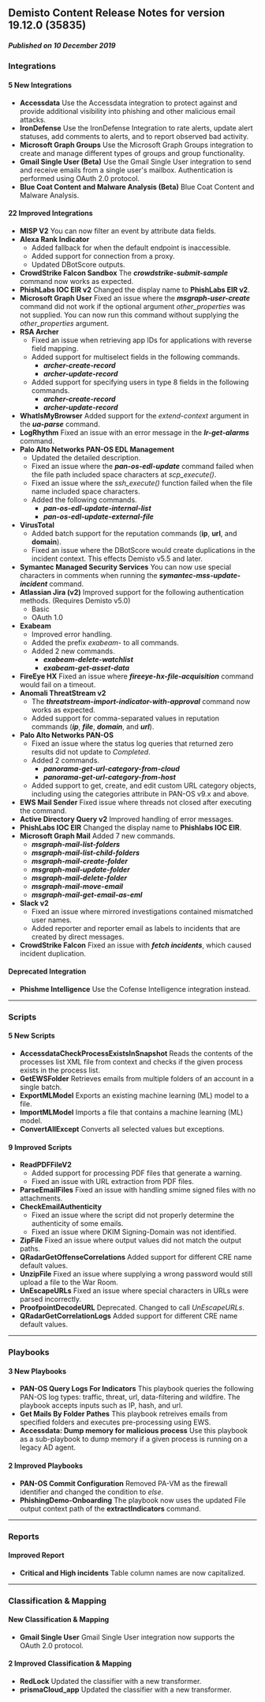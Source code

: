 ## Demisto Content Release Notes for version 19.12.0 (35835)
##### Published on 10 December 2019
### Integrations

####  5 New Integrations
- __Accessdata__
Use the Accessdata integration to protect against and provide additional visibility into phishing and other malicious email attacks.
- __IronDefense__
Use the IronDefense Integration to rate alerts, update alert statuses, add comments to alerts, and to report observed bad activity.
- __Microsoft Graph Groups__
Use the Microsoft Graph Groups integration to create and manage different types of groups and group functionality.
- __Gmail Single User (Beta)__
Use the Gmail Single User integration to send and receive emails from a single user's mailbox. Authentication is performed using OAuth 2.0 protocol.
- __Blue Coat Content and Malware Analysis (Beta)__
Blue Coat Content and Malware Analysis.

####  22 Improved Integrations
- __MISP V2__
You can now filter an event by attribute data fields.
- __Alexa Rank Indicator__
  - Added fallback for when the default endpoint is inaccessible.
  - Added support for connection from a proxy.
  - Updated DBotScore outputs.
- __CrowdStrike Falcon Sandbox__
The ***crowdstrike-submit-sample*** command now works as expected.
- __PhishLabs IOC EIR v2__
Changed the display name to **PhishLabs EIR v2**.
- __Microsoft Graph User__
Fixed an issue where the ***msgraph-user-create*** command did not work if the optional argument *other_properties* was not supplied. You can now run this command without supplying the *other_properties* argument.
- __RSA Archer__
  - Fixed an issue when retrieving app IDs for applications with reverse field mapping.
  - Added support for multiselect fields in the following commands.
    - ***archer-create-record***
    - ***archer-update-record***
  - Added support for specifying users in type 8 fields in the following commands.
    - ***archer-create-record***
    - ***archer-update-record***
- __WhatIsMyBrowser__
Added support for the *extend-context* argument in the ***ua-parse*** command.
- __LogRhythm__
Fixed an issue with an error message in the ***lr-get-alarms*** command.
- __Palo Alto Networks PAN-OS EDL Management__
  - Updated the detailed description.
  - Fixed an issue where the ***pan-os-edl-update*** command failed when the file path included space characters at *scp_execute()*.
  - Fixed an issue where the *ssh_execute()* function failed when the file name included space characters.
  - Added the following commands.
    - ***pan-os-edl-update-internal-list***
    - ***pan-os-edl-update-external-file***
- __VirusTotal__
  - Added batch support for the reputation commands (**ip**, **url**, and **domain**).
  - Fixed an issue where the DBotScore would create duplications in the incident context. This effects Demisto v5.5 and later.
- __Symantec Managed Security Services__
You can now use special characters in comments when running the ***symantec-mss-update-incident*** command.
- __Atlassian Jira (v2)__
Improved support for the following authentication methods. (Requires Demisto v5.0)
  - Basic
  - OAuth 1.0
- __Exabeam__
  - Improved error handling.
  - Added the prefix *exabeam-* to all commands.
  - Added 2 new commands.
    - ***exabeam-delete-watchlist***
    - ***exabeam-get-asset-data***
- __FireEye HX__
Fixed an issue where ***fireeye-hx-file-acquisition*** command would fail on a timeout.
- __Anomali ThreatStream v2__
  - The ***threatstream-import-indicator-with-approval*** command now works as expected.
  - Added support for comma-separated values in reputation commands (***ip***, ***file***, ***domain***, and ***url***).
- __Palo Alto Networks PAN-OS__
  - Fixed an issue where the status log queries that returned zero results did not update to *Completed*.
  - Added 2 commands.
    - ***panorama-get-url-category-from-cloud***
    - ***panorama-get-url-category-from-host***
  - Added support to get, create, and edit custom URL category objects, including using the categories attribute in PAN-OS v9.x and above.
- __EWS Mail Sender__
Fixed issue where threads not closed after executing the command.
- __Active Directory Query v2__
Improved handling of error messages.
- __PhishLabs IOC EIR__
Changed the display name to **Phishlabs IOC EIR**.
- __Microsoft Graph Mail__
Added 7 new commands.
  - ***msgraph-mail-list-folders***
  - ***msgraph-mail-list-child-folders***
  - ***msgraph-mail-create-folder***
  - ***msgraph-mail-update-folder***
  - ***msgraph-mail-delete-folder***
  - ***msgraph-mail-move-email***
  - ***msgraph-mail-get-email-as-eml***
- __Slack v2__
  - Fixed an issue where mirrored investigations contained mismatched user names.
  - Added reporter and reporter email as labels to incidents that are created by direct messages.
- __CrowdStrike Falcon__
Fixed an issue with ***fetch incidents***, which caused incident duplication.

####  Deprecated Integration
- __Phishme Intelligence__
Use the Cofense Intelligence integration instead.

---
### Scripts

####  5 New Scripts
- __AccessdataCheckProcessExistsInSnapshot__
Reads the contents of the processes list XML file from context and checks if the given process exists in the process list.
- __GetEWSFolder__
Retrieves emails from multiple folders of an account in a single batch.
- __ExportMLModel__
Exports an existing machine learning (ML) model to a file.
- __ImportMLModel__
Imports a file that contains a machine learning (ML) model.
- __ConvertAllExcept__
Converts all selected values but exceptions.

####  9 Improved Scripts
- __ReadPDFFileV2__
  - Added support for processing PDF files that generate a warning.
  - Fixed an issue with URL extraction from PDF files.
- __ParseEmailFiles__
Fixed an issue with handling smime signed files with no attachments.
- __CheckEmailAuthenticity__
  - Fixed an issue where the script did not properly determine the authenticity of some emails.
  - Fixed an issue where DKIM Signing-Domain was not identified.
- __ZipFile__
Fixed an issue where output values did not match the output paths.
- __QRadarGetOffenseCorrelations__
Added support for different CRE name default values.
- __UnzipFile__
Fixed an issue where supplying a wrong password would still upload a file to the War Room.
- __UnEscapeURLs__
Fixed an issue where special characters in URLs were parsed incorrectly.
- __ProofpointDecodeURL__
Deprecated. Changed to call *UnEscapeURLs*.
- __QRadarGetCorrelationLogs__
Added support for different CRE name default values.

---
### Playbooks

####  3 New Playbooks
- __PAN-OS Query Logs For Indicators__
This playbook queries the following PAN-OS log types: traffic, threat, url, data-filtering and wildfire. The playbook accepts inputs such as IP, hash, and url.
- __Get Mails By Folder Pathes__
This playbook retreives emails from specified folders and executes pre-processing using EWS.
- __Accessdata: Dump memory for malicious process__
Use this playbook as a sub-playbook to dump memory if a given process is running on a legacy AD agent.

####  2 Improved Playbooks
- __PAN-OS Commit Configuration__
Removed PA-VM as the firewall identifier and changed the condition to *else*.
- __PhishingDemo-Onboarding__
The playbook now uses the updated File output context path of the **extractIndicators** command.

---
### Reports

####  Improved Report
- __Critical and High incidents__
Table column names are now capitalized.

---
### Classification & Mapping

####  New Classification & Mapping
- __Gmail Single User__
Gmail Single User integration now supports the OAuth 2.0 protocol.

####  2 Improved Classification & Mapping
- __RedLock__
Updated the classifier with a new transformer.
- __prismaCloud_app__
Updated the classifier with a new transformer.